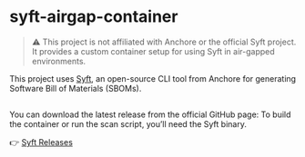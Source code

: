 # syft-airgap-container
> ⚠️ This project is not affiliated with Anchore or the official Syft project. It provides a custom container setup for using Syft in air-gapped environments.
>


This project uses [Syft](https://github.com/anchore/syft), an open-source CLI tool from Anchore for generating Software Bill of Materials (SBOMs).
## 
You can download the latest release from the official GitHub page:
To build the container or run the scan script, you’ll need the Syft binary.

👉 [Syft Releases](https://github.com/anchore/syft/releases)
